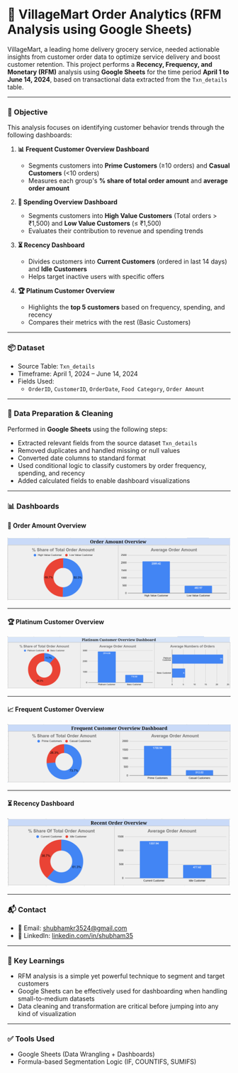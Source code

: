 # 🛒 VillageMart Order Analytics (RFM Analysis using Google Sheets)

VillageMart, a leading home delivery grocery service, needed actionable insights from customer order data to optimize service delivery and boost customer retention. This project performs a **Recency, Frequency, and Monetary (RFM)** analysis using **Google Sheets** for the time period **April 1 to June 14, 2024**, based on transactional data extracted from the `Txn_details` table.

---

### 🎯 Objective

This analysis focuses on identifying customer behavior trends through the following dashboards:

1. **📊 Frequent Customer Overview Dashboard**  
   - Segments customers into **Prime Customers** (≥10 orders) and **Casual Customers** (<10 orders)  
   - Measures each group's **% share of total order amount** and **average order amount**

2. **💸 Spending Overview Dashboard**  
   - Segments customers into **High Value Customers** (Total orders > ₹1,500) and **Low Value Customers** (≤ ₹1,500)  
   - Evaluates their contribution to revenue and spending trends

3. **⏳ Recency Dashboard**  
   - Divides customers into **Current Customers** (ordered in last 14 days) and **Idle Customers**  
   - Helps target inactive users with specific offers

4. **🏆 Platinum Customer Overview**  
   - Highlights the **top 5 customers** based on frequency, spending, and recency  
   - Compares their metrics with the rest (Basic Customers)

---

### 📦 Dataset

- Source Table: `Txn_details`  
- Timeframe: April 1, 2024 – June 14, 2024  
- Fields Used:  
  - `OrderID`, `CustomerID`, `OrderDate`, `Food Category`, `Order Amount`

---

### 🧹 Data Preparation & Cleaning

Performed in **Google Sheets** using the following steps:

- Extracted relevant fields from the source dataset `Txn_details`
- Removed duplicates and handled missing or null values
- Converted date columns to standard format
- Used conditional logic to classify customers by order frequency, spending, and recency
- Added calculated fields to enable dashboard visualizations

---

### 📊 Dashboards

#### 💸 Order Amount Overview

![Order Amount Overview](https://github.com/shubham3524/VillageMart_Order_Analytics/blob/main/Screenshot%202025-06-05%20010826.png?raw=true)

---

#### 🏆 Platinum Customer Overview

![Platinum Customer Overview](https://github.com/shubham3524/VillageMart_Order_Analytics/blob/main/Screenshot%202025-06-05%20010958.png?raw=true)

---

#### 📈 Frequent Customer Overview

![Frequent Customer Overview](https://github.com/shubham3524/VillageMart_Order_Analytics/blob/main/Screenshot%202025-06-05%20010731.png?raw=true)

---

#### ⏳ Recency Dashboard

![Recent Order Overview](https://github.com/shubham3524/VillageMart_Order_Analytics/blob/main/Screenshot%202025-06-05%20010925.png?raw=true)

---

### 📬 Contact

- 📧 Email: [shubhamkr3524@gmail.com](mailto:shubhamkr3524@gmail.com)  
- 🔗 LinkedIn: [linkedin.com/in/shubham35](https://www.linkedin.com/in/shubham35/)

---

### 🧠 Key Learnings

- RFM analysis is a simple yet powerful technique to segment and target customers
- Google Sheets can be effectively used for dashboarding when handling small-to-medium datasets
- Data cleaning and transformation are critical before jumping into any kind of visualization

---

### ✅ Tools Used

- Google Sheets (Data Wrangling + Dashboards)
- Formula-based Segmentation Logic (IF, COUNTIFS, SUMIFS)
